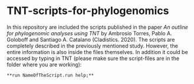 # TNT-scripts-for-phylogenomics
In this repository are included the scripts published in the paper *An outline for phylogenomic analyses using TNT* by Ambrosio Torres, Pablo A. Goloboff and Santiago A. Catalano (Cladistics. 2020).
The scripts are completely described in the previously mentioned study. However, the entire information is also inside the files themselves. In addition it could be accessed by typing in TNT (please make sure the script-files are in the folder where you are working):

    **run NameOfTheScript.run help;**





